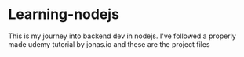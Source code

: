 # Learning-nodejs
This is my journey into backend dev in nodejs.
I've followed a properly made udemy tutorial by jonas.io and these are the project files
